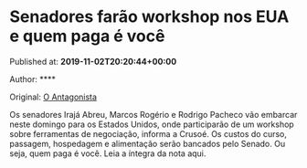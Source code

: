 
# Senadores farão workshop nos EUA e quem paga é você

Published at: **2019-11-02T20:20:44+00:00**

Author: ****

Original: [O Antagonista](https://www.oantagonista.com/brasil/senadores-farao-workshop-nos-eua-e-quem-paga-e-voce/)

Os senadores Irajá Abreu, Marcos Rogério e Rodrigo Pacheco vão embarcar neste domingo para os Estados Unidos, onde participarão de um workshop sobre ferramentas de negociação, informa a Crusoé.
Os custos do curso, passagem, hospedagem e alimentação serão bancados pelo Senado. Ou seja, quem paga é você.
Leia a íntegra da nota aqui.
